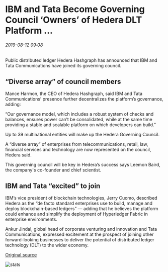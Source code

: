 # IBM and Tata Become Governing Council ‘Owners’ of Hedera DLT Platform ...

###### 2019-08-12 09:08

Public distributed ledger Hedera Hashgraph has announced that IBM and Tata Communications have joined its governing council.

## “Diverse array” of council members

Mance Harmon, the CEO of Hedera Hashgraph, said IBM and Tata Communications’ presence further decentralizes the platform’s governance, adding:

“Our governance model, which includes a robust system of checks and balances, ensures power can’t be consolidated, while at the same time providing a stable and scalable platform on which developers can build.”

Up to 39 multinational entities will make up the Hedera Governing Council.

A “diverse array” of enterprises from telecommunications, retail, law, financial services and technology are now represented on the council, Hedera said.

This governing council will be key in Hedera’s success says Leemon Baird, the company's co-founder and chief scientist.

## IBM and Tata “excited” to join

IBM’s vice president of blockchain technologies, Jerry Cuomo, described Hedera as the “de facto standard enterprises use to build, manage and deploy blockchain-based ledgers” — adding that he believes the platform could enhance and simplify the deployment of Hyperledger Fabric in enterprise environments.

Ankur Jindal, global head of corporate venturing and innovation and Tata Communications, expressed excitement at the prospect of joining other forward-looking businesses to deliver the potential of distributed ledger technology (DLT) to the wider economy.

[Original source](https://cointelegraph.com/news/ibm-and-tata-become-governing-council-owners-of-hedera-dlt-platform)

![stats](https://c.statcounter.com/11760860/0/a89fa40b/1/ "stats")